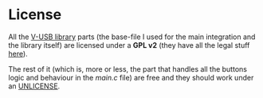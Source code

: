 # License

All the [V-USB library](https://www.obdev.at/products/vusb/index.html) parts (the base-file I used for the main integration and the library itself)
are licensed under a __GPL v2__ (they have all the legal stuff [here](https://www.obdev.at/products/vusb/license.html)).

The rest of it (which is, more or less, the part that handles all the buttons logic and behaviour in the _main.c_ file) are free and they should work under an
[UNLICENSE](http://unlicense.org).
